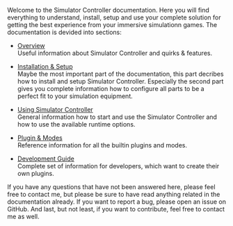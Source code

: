 Welcome to the Simulator Controller documentation. Here you will find everything to understand, install, setup and use your complete solution for getting the best experience from your immersive simulationn games. The documentation is devided into sections:

  - [Overview](*)  
    Useful information about Simulator Controller and quirks & features.  
	
  - [Installation & Setup](https://github.com/SeriousOldMan/Simulator-Controller/wiki/Installation-&-Setup)   
    Maybe the most important part of the documentation, this part decribes how to install and setup Simulator Controller. Especially the second part gives you complete information how to configure all parts to be a perfect fit to your simulation equipment.  
	
  - [Using Simulator Controller](*)  
    General information how to start and use the Simulator Controller and how to use the available runtime options.	 
	
  - [Plugin & Modes](https://github.com/SeriousOldMan/Simulator-Controller/wiki/Plugins-&-Modes)  
    Reference information for all the builtin plugins and modes.  
	
  - [Development Guide](https://github.com/SeriousOldMan/Simulator-Controller/wiki/Development-Overview-&-Concepts)  
    Complete set of information for developers, which want to create their own plugins.  
	
  
If you have any questions that have not been answered here, please feel free to contact me, but please be sure to have read anything related in the documentation already. If you want to report a bug, please open an issue on GitHub. And last, but not least, if you want to contribute, feel free to contact me as well.